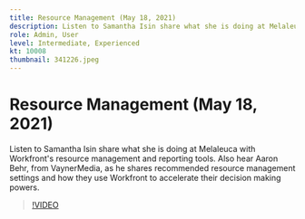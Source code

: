 ```yaml
---
title: Resource Management (May 18, 2021)
description: Listen to Samantha Isin share what she is doing at Melaleuca with Workfront's resource management and reporting tools. Also hear Aaron Behr, from VaynerMedia, … (Descriptions should be between 60 and 160 characters)
role: Admin, User
level: Intermediate, Experienced
kt: 10008
thumbnail: 341226.jpeg
---
```

# Resource Management (May 18, 2021)

Listen to Samantha Isin share what she is doing at Melaleuca with Workfront's resource management and reporting tools. Also hear Aaron Behr, from VaynerMedia, as he shares recommended resource management settings and how they use Workfront to accelerate their decision making powers.

>[!VIDEO](https://video.tv.adobe.com/v/341226/?quality=12&learn=on)
